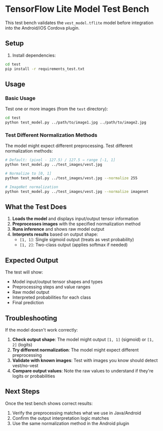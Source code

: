 # TensorFlow Lite Model Test Bench

This test bench validates the `vest_model.tflite` model before integration into the Android/iOS Cordova plugin.

## Setup

1. Install dependencies:
```bash
cd test
pip install -r requirements_test.txt
```

## Usage

### Basic Usage

Test one or more images (from the `test` directory):
```bash
cd test
python test_model.py ../path/to/image1.jpg ../path/to/image2.jpg
```

### Test Different Normalization Methods

The model might expect different preprocessing. Test different normalization methods:

```bash
# Default: (pixel - 127.5) / 127.5 → range [-1, 1]
python test_model.py ../test_images/vest.jpg

# Normalize to [0, 1]
python test_model.py ../test_images/vest.jpg --normalize 255

# ImageNet normalization
python test_model.py ../test_images/vest.jpg --normalize imagenet
```

## What the Test Does

1. **Loads the model** and displays input/output tensor information
2. **Preprocesses images** with the specified normalization method
3. **Runs inference** and shows raw model output
4. **Interprets results** based on output shape:
   - `[1, 1]`: Single sigmoid output (treats as vest probability)
   - `[1, 2]`: Two-class output (applies softmax if needed)

## Expected Output

The test will show:
- Model input/output tensor shapes and types
- Preprocessing steps and value ranges
- Raw model output
- Interpreted probabilities for each class
- Final prediction

## Troubleshooting

If the model doesn't work correctly:

1. **Check output shape**: The model might output `[1, 1]` (sigmoid) or `[1, 2]` (logits)
2. **Try different normalization**: The model might expect different preprocessing
3. **Validate with known images**: Test with images you know should detect vest/no-vest
4. **Compare output values**: Note the raw values to understand if they're logits or probabilities

## Next Steps

Once the test bench shows correct results:
1. Verify the preprocessing matches what we use in Java/Android
2. Confirm the output interpretation logic matches
3. Use the same normalization method in the Android plugin

